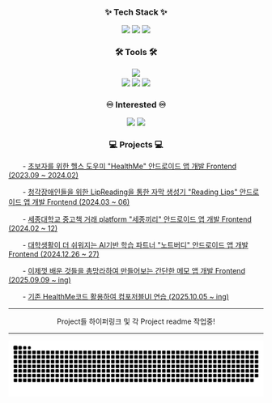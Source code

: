 
<!-- 
# Introduction
페이지 업데이트중입니다 ㅎㅎ

-->



<h3 align="center">✨ Tech Stack ✨</h3>
<div align="center">
    <img src="https://img.shields.io/badge/c-A8B9CC?style=for-the-badge&logo=c&logoColor=white" />
    <img src="https://img.shields.io/badge/python-3776AB?style=for-the-badge&logo=python&logoColor=white"/>
    <img src="https://img.shields.io/badge/kotlin-7F52FF?style=for-the-badge&logo=kotlin&logoColor=white" />



</div>


<h3 align="center">🛠 Tools 🛠</h3>
<div align="center">
    <img src="https://img.shields.io/badge/android studio-3DDC84?style=for-the-badge&logo=androidstudio&logoColor=white" />
    <br>

  <img src="https://img.shields.io/badge/github-181717.svg?style=for-the-badge&logo=github&logoColor=white" />
  <img src="https://img.shields.io/badge/git-F05033.svg?style=for-the-badge&logo=git&logoColor=white" />
  <img src="https://img.shields.io/badge/Notion-F3F3F3.svg?style=for-the-badge&logo=notion&logoColor=black" />

</div>

<h3 align="center">♾️ Interested ♾️</h3>
<div align="center">
    <img src="https://img.shields.io/badge/spring-6DB33F?style=for-the-badge&logo=spring&logoColor=white" />
    <img src="https://img.shields.io/badge/docker-2496ED?style=for-the-badge&logo=docker&logoColor=white" />

<br>

</div>


<h3 align="center">💻 Projects 💻</h3>
<div align="left">
<p>
    &emsp;&emsp;- <a href="https://github.com/MisterJerry123/HealthMeFrontend" target="_blank">초보자를 위한 헬스 도우미 "HealthMe" 안드로이드 앱 개발 Frontend (2023.09 ~ 2024.02)</a>
</p>
<p>
    &emsp;&emsp;- <a href="https://github.com/MisterJerry123/ReadingLips" target="_blank">청각장애인들을 위한 LipReading을 통한 자막 생성기 "Reading Lips" 안드로이드 앱 개발 Frontend (2024.03 ~ 06)</a>
</p>
<p>
    &emsp;&emsp;- <a href="https://github.com/MisterJerry123/withSejong" target="_blank">세종대학교 중고책 거래 platform "세종끼리" 안드로이드 앱 개발 Frontend (2024.02 ~ 12)</a>
</p>
<p>
    &emsp;&emsp;- <a href="https://github.com/MisterJerry123/noteBuddy" target="_blank">대학생활이 더 쉬워지는 AI기반 학습 파트너 "노트버디" 안드로이드 앱 개발 Frontend (2024.12.26 ~ 27)</a>
</p>
<p>
    &emsp;&emsp;- <a href="https://github.com/MisterJerry123/MySimpleMemoApp" target="_blank">이제껏 배운 것들을 총망라하여 만들어보는 간단한 메모 앱 개발 Frontend (2025.09.09 ~ ing)</a>
</p>

<p>
    &emsp;&emsp;- <a href="https://github.com/MisterJerry123/HealthMeConvertToComposableCode" target="_blank">기존 HealthMe코드 활용하여 컴포저블UI 연습 (2025.10.05 ~ ing)</a>
</p>

   ---
<p align="center">
Project들 하이퍼링크 및 각 Project readme 작업중!
</p>

   ---

<img src="https://github.com/MisterJerry123/MisterJerry123/blob/output/github-contribution-grid-snake.svg"/>
<!-- 
## more details
[![Solved.ac
프로필](http://mazassumnida.wtf/api/generate_badge?boj=jjwon000)](https://solved.ac/jjwon000)


-->

<!-- 
## 완료한 프로젝트


## 진행중인 프로젝트

-->


<!-- 

[![MisterJerry123's GitHub stats](https://github-readme-stats.vercel.app/api?username=MisterJerry123)](https://github.com/anuraghazra/github-readme-stats)
-->



